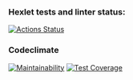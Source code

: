 ### Hexlet tests and linter status:
[![Actions Status](https://github.com/R1zd/frontend-project-44/workflows/hexlet-check/badge.svg)](https://github.com/R1zd/frontend-project-44/actions)

### Codeclimate
[![Maintainability](https://api.codeclimate.com/v1/badges/a99a88d28ad37a79dbf6/maintainability)](https://codeclimate.com/github/codeclimate/codeclimate/maintainability)
[![Test Coverage](https://api.codeclimate.com/v1/badges/a99a88d28ad37a79dbf6/test_coverage)](https://codeclimate.com/github/codeclimate/codeclimate/test_coverage)
